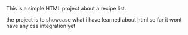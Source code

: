 This is a simple HTML project about a recipe list.

the project is to showcase what i have learned about html so far it wont have any css integration yet